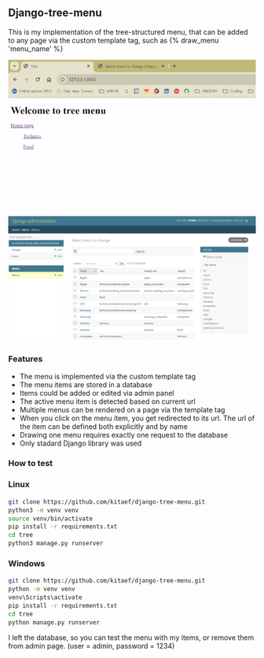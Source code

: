 ## Django-tree-menu
This is my implementation of the tree-structured menu, that can be added to any page via the custom template tag, such as {% draw_menu 'menu_name' %} 

<img src="demo.gif" width="600" /><img src="Screenshot.png" width="750" />
### Features

- The menu is implemented via the custom template tag
- The menu items are stored in a database
- Items could be added or edited via admin panel
- The active menu item is detected based on current url
- Multiple menus can be rendered on a page via the template tag
- When you click on the menu item, you get redirected to its url. The url of the item can be defined both explicitly and by name
- Drawing one menu requires exactly one request to the database
- Only stadard Django library was used

### How to test

### Linux

```sh
git clone https://github.com/kitaef/django-tree-menu.git
python3 -m venv venv
source venv/bin/activate
pip install -r requirements.txt
cd tree
python3 manage.py runserver
```
### Windows
```sh
git clone https://github.com/kitaef/django-tree-menu.git
python -m venv venv
venv\Scripts\activate
pip install -r requirements.txt
cd tree
python manage.py runserver
```

I left the database, so you can test the menu with my items, or remove them from admin page. (user = admin, password = 1234)
